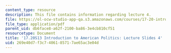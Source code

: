 ```yaml
---
content_type: resource
description: This file contains information regarding lecture 4.
file: https://ol-ocw-studio-app-qa.s3.amazonaws.com/courses/17-20-introduction-to-american-politics-spring-2013/269e40d7f3c7406185717ae65ac3e04d_MIT17_20S13_Lecture4.pdf
file_type: application/pdf
parent_uid: db6face8-a62f-2100-ba86-3e4cb810cf51
resourcetype: Document
title: '17.20S13 Introduction to American Politics: Lecture Slides 4'
uid: 269e40d7-f3c7-4061-8571-7ae65ac3e04d
---
```

